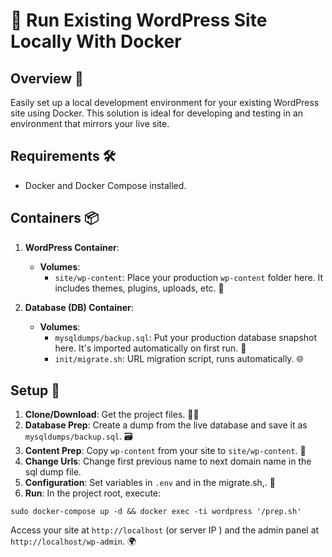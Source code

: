 # 🚀 Run Existing WordPress Site Locally With Docker

## Overview 🌟
Easily set up a local development environment for your existing WordPress site using Docker. This solution is ideal for developing and testing in an environment that mirrors your live site.

## Requirements 🛠️
- Docker and Docker Compose installed.

## Containers 📦
1. **WordPress Container**: 
   - **Volumes**:
     - `site/wp-content`: Place your production `wp-content` folder here. It includes themes, plugins, uploads, etc. 🎨

2. **Database (DB) Container**:
   - **Volumes**:
     - `mysqldumps/backup.sql`: Put your production database snapshot here. It's imported automatically on first run. 🔄
     - `init/migrate.sh`: URL migration script, runs automatically. 🌐

## Setup 🔧
1. **Clone/Download**: Get the project files. 👨‍💻
2. **Database Prep**: Create a dump from the live database and save it as `mysqldumps/backup.sql`. 🗃️
3. **Content Prep**: Copy `wp-content` from your site to `site/wp-content`. 📂
4. **Change Urls**: Change first previous name to next domain name in the sql dump file.
5. **Configuration**: Set variables in `.env` and in the migrate.sh,. 📝
6. **Run**: In the project root, execute:

```
sudo docker-compose up -d && docker exec -ti wordpress '/prep.sh'
```

Access your site at `http://localhost` (or server IP ) and the admin panel at `http://localhost/wp-admin`. 🌍

